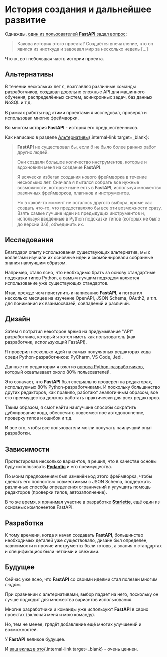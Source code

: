 # История создания и дальнейшее развитие

Однажды, <a href="https://github.com/tiangolo/fastapi/issues/3#issuecomment-454956920" class="external-link" target="_blank">один из пользователей **FastAPI** задал вопрос</a>:

> Какова история этого проекта? Создаётся впечатление, что он явился из ниоткуда и завоевал мир за несколько недель [...]

Что ж, вот небольшая часть истории проекта.

## Альтернативы

В течении нескольких лет я, возглавляя различные команды разработчиков, создавал довольно сложные API для машинного обучения, распределённых систем, асинхронных задач, баз данных NoSQL и т.д.

В рамках работы над этими проектами я исследовал, проверял и использовал многие фреймворки.

Во многом история **FastAPI** - история его предшественников.

Как написано в разделе [Альтернативы](alternatives.md){.internal-link target=_blank}:

<blockquote markdown="1">

**FastAPI** не существовал бы, если б не было более ранних работ других людей.

Они создали большое количество инструментов, которые и вдохновили меня на создание **FastAPI**.

Я всячески избегал создания нового фреймворка в течение нескольких лет. Сначала я пытался собрать все нужные возможности, которые ныне есть в **FastAPI**, используя множество различных фреймворков, плагинов и инструментов.

Но в какой-то момент не осталось другого выбора, кроме как создать что-то, что предоставляло бы все эти возможности сразу. Взять самые лучшие идеи из предыдущих инструментов и, используя введённые в Python подсказки типов (которых не было до версии 3.6), объединить их.

</blockquote>

## Исследования

Благодаря опыту использования существующих альтернатив, мы с коллегами изучили их основные идеи и скомбинировали собранные знания наилучшим образом.

Например, стало ясно, что необходимо брать за основу стандартные подсказки типов Python, а самым лучшим подходом является использование уже существующих стандартов.

Итак, прежде чем приступить к написанию **FastAPI**, я потратил несколько месяцев на изучение OpenAPI, JSON Schema, OAuth2, и т.п. для понимания их взаимосвязей, совпадений и различий.

## Дизайн

Затем я потратил некоторое время на придумывание "API" разработчика, который я хотел иметь как пользователь (как разработчик, использующий FastAPI).

Я проверил несколько идей на самых популярных редакторах кода среди Python-разработчиков: PyCharm, VS Code, Jedi.

Данные по редакторам я взял из <a href="https://www.jetbrains.com/research/python-developers-survey-2018/#development-tools" class="external-link" target="_blank">опроса Python-разработчиков</a>, который охватываает около 80% пользователей.

Это означает, что **FastAPI** был специально проверен на редакторах, используемых 80% Python-разработчиками. И поскольку большинство других редакторов, как правило, работают аналогичным образом, все его преимущества должны работать практически для всех редакторов.

Таким образом, я смог найти наилучшие способы сократить дублирование кода, обеспечить повсеместное автодополнение, проверку типов и ошибок и т.д.

И все это, чтобы все пользователи могли получать наилучший опыт разработки.

## Зависимости

Протестировав несколько вариантов, я решил, что в качестве основы буду использовать <a href="https://pydantic-docs.helpmanual.io/" class="external-link" target="_blank">**Pydantic**</a> и его преимущества.

По моим предложениям был изменён код этого фреймворка, чтобы сделать его полностью совместимым с JSON Schema, поддержать различные способы определения ограничений и улучшить помощь редакторов (проверки типов, автозаполнение).

В то же время, я принимал участие в разработке <a href="https://www.starlette.io/" class="external-link" target="_blank">**Starlette**</a>, ещё один из основных компонентов FastAPI.

## Разработка

К тому времени, когда я начал создавать **FastAPI**, большинство необходимых деталей уже существовало, дизайн был определён, зависимости и прочие инструменты были готовы, а знания о стандартах и спецификациях были четкими и свежими.

## Будущее

Сейчас уже ясно, что **FastAPI** со своими идеями стал полезен многим людям.

При сравнении с альтернативами, выбор падает на него, поскольку он лучше подходит для множества вариантов использования.

Многие разработчики и команды уже используют **FastAPI** в своих проектах (включая меня и мою команду).

Но, тем не менее, грядёт добавление ещё многих улучшений и возможностей.

У **FastAPI** великое будущее.

И [ваш вклад в это](help-fastapi.md){.internal-link target=_blank} - очень ценнен.
